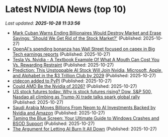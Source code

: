 # Latest NVIDIA News (top 10)
_Last updated: **2025-10-28 11:33:56**_

- [Mark Cuban Warns Ending Billionaires Would Destroy Market and Erase Savings: 'Should We Get Rid of the Stock Market?'](https://finance.yahoo.com/news/mark-cuban-warns-ending-billionaires-113109896.html) (Published: 2025-10-27)
- [OpenAI's spending bonanza has Wall Street focused on capex in Big Tech earnings reports](https://www.cnbc.com/2025/10/27/openai-spending-spree-wall-street-focus-on-capex-in-big-tech-earnings-.html) (Published: 2025-10-27)
- [Tesla Vs. Nvidia - A Textbook Example Of What A Mouth Can Cost You Vs. Rewarding Restraint](https://www.forbes.com/sites/sasirekhasubramanian/2025/10/27/tesla-vs-nvidiaa-textbook-example-of-what-a-mouth-can-cost-you-vs-rewarding-restraint/) (Published: 2025-10-27)
- [Prediction: This Unstoppable AI Stock Will Join Nvidia, Microsoft, Apple, and Alphabet in the $3 Trillion Club by 2029](https://biztoc.com/x/f0d8a80ddbd5c33a) (Published: 2025-10-27)
- [ctdecon added to PyPI](https://pypi.org/project/ctdecon/) (Published: 2025-10-27)
- [Could AMD Be the Nvidia of 2026?](https://biztoc.com/x/fcd6f089b481ce8c) (Published: 2025-10-27)
- [US stock futures today: Why is stock futures rising? Dow, S&P 500, Nasdaq all climbing as Trump-Xi trade talks spark global rally](https://economictimes.indiatimes.com/news/international/us/us-stock-market-futures-today-why-is-us-stock-futures-rising-dow-sp-500-nasdaq-all-climbing-as-trump-xi-trade-talks-spark-global-rally/articleshow/124846660.cms) (Published: 2025-10-27)
- [Saudi Arabia Moves Billions From Neom to AI Investments Backed by Nvidia and Amazon](https://biztoc.com/x/0f6a8fe45f7da826) (Published: 2025-10-27)
- [Taming the Blue Screen: Your Ultimate Guide to Windows Crashes and BSOD Support](https://www.bleepingcomputer.com/forums/t/811546/taming-the-blue-screen-your-ultimate-guide-to-windows-crashes-and-bsod-support/) (Published: 2025-10-27)
- [The Argument for Letting AI Burn It All Down](https://www.wired.com/story/ai-normal-after-ai-plateaus/) (Published: 2025-10-27)
